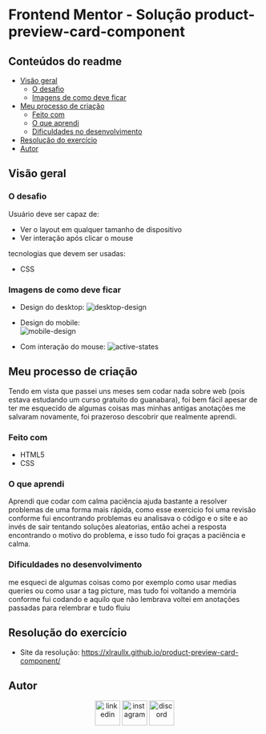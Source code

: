 # Frontend Mentor - Solução product-preview-card-component

## Conteúdos do readme
- [Visão geral](#Visão-geral)
  - [O desafio](#o-desafio)
  - [Imagens de como deve ficar](#imagens-de-como-deve-ficar)
- [Meu processo de criação](#meu-processo-de-criação)
  - [Feito com](#feito-com)
  - [O que aprendi](#o-que-aprendi)
  - [Dificuldades no desenvolvimento](#dificuldades-no-desenvolvimento)
- [Resolução do exercício](#resolução-do-exercício)
- [Autor](#autor)

## Visão geral

### O desafio 
Usuário deve ser capaz de:
- Ver o layout em qualquer tamanho de dispositivo 
- Ver interação após clicar o mouse

tecnologias que devem ser usadas:
- CSS

### Imagens de como deve ficar


- Design do desktop:
![desktop-design](https://github.com/user-attachments/assets/19d1de9c-74b6-4781-bcbd-8fa24b195869)


- Design do mobile:   
![mobile-design](https://github.com/user-attachments/assets/c759be86-810f-40f5-a0c6-9b4152024135)


- Com interação do mouse:
![active-states](https://github.com/user-attachments/assets/4f9c499e-e3b7-4819-809e-bd64fe9d8b8c)


## Meu processo de criação
Tendo em vista que passei uns meses sem codar nada sobre web (pois estava estudando um curso gratuito do guanabara), foi bem fácil apesar de ter me esquecido de algumas coisas mas minhas antigas anotações me salvaram novamente, foi prazeroso descobrir que 
realmente aprendi.

### Feito com
- HTML5
- CSS

### O que aprendi
Aprendi que codar com calma paciência ajuda bastante a resolver problemas de uma forma mais rápida, como esse exercicio foi uma revisão conforme fui encontrando problemas eu analisava o código e o site e ao invés de sair tentando soluções aleatorias, então achei a resposta encontrando o motivo do problema, e isso tudo foi graças a paciência e calma.

### Dificuldades no desenvolvimento
me esqueci de algumas coisas como por exemplo como usar medias queries ou como usar a tag picture, mas tudo foi voltando a memória conforme fui codando e aquilo que não lembrava voltei em anotações passadas para relembrar e tudo fluiu

## Resolução do exercício

- Site da resolução: https://xlraullx.github.io/product-preview-card-component/

## Autor 

<p align="center">
<a href="https://www.linkedin.com/in/raul-souza-do-nascimento-53623631b/"><img align="center" src="https://user-images.githubusercontent.com/88904952/234979284-68c11d7f-1acc-4f0c-ac78-044e1037d7b0.png" alt="linkedin" height="50" width="50"/></a>
<a href="https://www.instagram.com/raul.souza9/"><img align="center" src="https://user-images.githubusercontent.com/88904952/234981169-2dd1e58f-4b7e-468c-8213-034ba62156c3.png" alt="instagram" height="50" width="50" /></a>
<a href="http://discordapp.com/users/336874360101142530"><img align="center" src="https://user-images.githubusercontent.com/88904952/234982627-019fd336-6248-453c-9b05-97c13fd1d207.png" alt="discord" height="50" width="50" /></a>
</p>

